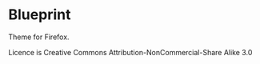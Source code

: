# Blueprint

Theme for Firefox.

Licence is Creative Commons Attribution-NonCommercial-Share Alike 3.0

